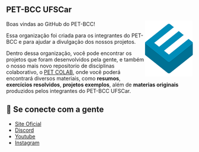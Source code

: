 ## PET-BCC UFSCar  
<img src="https://raw.githubusercontent.com/petbccufscar/.github/main/profile/icon.png" align="right" />

Boas vindas ao GitHub do PET-BCC!

Essa organização foi criada para os integrantes do PET-BCC e para ajudar a divulgação dos nossos projetos.

Dentro dessa organização, você pode encontrar os projetos que foram desenvolvidos pela gente, e também o nosso mais novo repositorio de disciplinas colaborativo, o [PET COLAB](https://github.com/petbccufscar/pet-colab), onde você poderá encontrará diversos materiais, como **resumos**, **exercícios resolvidos**, **projetos exemplos**, além de **materias originais** produzidos pelos integrantes do PET-BCC UFSCar.


## 💙 Se conecte com a gente
- [Site Oficial](https://petbcc.ufscar.br)
- [Discord](https://discord.gg/wmUeH8zV)
- [Youtube](https://t.me/github_br)
- [Instagram](https://www.instagram.com/petbcc.ufscar/)
